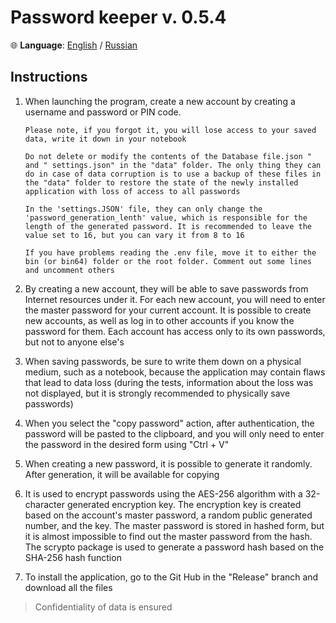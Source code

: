 # Password keeper v. 0.5.4

🌐 **Language**: [English](README.en.md ) / [Russian](README.ru.md )

## Instructions

1. When launching the program, create a new account by creating a username and password or PIN code.

    `Please note, if you forgot it, you will lose access to your saved data, write it down in your notebook`

    `Do not delete or modify the contents of the Database file.json " and " settings.json" in the "data" folder. The only thing they can do in case of data corruption is to use a backup of these files in the "data" folder to restore the state of the newly installed application with loss of access to all passwords`

    `In the 'settings.JSON' file, they can only change the 'password_generation_lenth' value, which is responsible for the length of the generated password. It is recommended to leave the value set to 16, but you can vary it from 8 to 16`

    `If you have problems reading the .env file, move it to either the bin (or bin64) folder or the root folder. Comment out some lines and uncomment others`

2. By creating a new account, they will be able to save passwords from Internet resources under it. For each new account, you will need to enter the master password for your current account. It is possible to create new accounts, as well as log in to other accounts if you know the password for them. Each account has access only to its own passwords, but not to anyone else's

3. When saving passwords, be sure to write them down on a physical medium, such as a notebook, because the application may contain flaws that lead to data loss (during the tests, information about the loss was not displayed, but it is strongly recommended to physically save passwords)

4. When you select the "copy password" action, after authentication, the password will be pasted to the clipboard, and you will only need to enter the password in the desired form using "Ctrl + V"

5. When creating a new password, it is possible to generate it randomly. After generation, it will be available for copying

6. It is used to encrypt passwords using the AES-256 algorithm with a 32-character generated encryption key. The encryption key is created based on the account's master password, a random public generated number, and the key. The master password is stored in hashed form, but it is almost impossible to find out the master password from the hash. The scrypto package is used to generate a password hash based on the SHA-256 hash function

7. To install the application, go to the Git Hub in the "Release" branch and download all the files

> Confidentiality of data is ensured